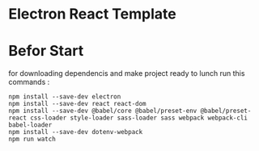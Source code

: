 # Electron React Template


# Befor Start
for downloading dependencis and make project ready to lunch run this commands : 

````
npm install --save-dev electron
npm install --save-dev react react-dom
npm install --save-dev @babel/core @babel/preset-env @babel/preset-react css-loader style-loader sass-loader sass webpack webpack-cli babel-loader
npm install --save-dev dotenv-webpack
npm run watch
````